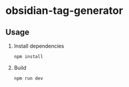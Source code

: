# obsidian-tag-generator

## Usage
1. Install dependencies
    ```bash
    npm install
    ```
2. Build
    ```bash
    npm run dev
    ```
